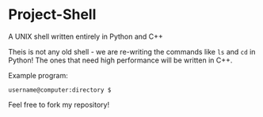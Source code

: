 # Project-Shell
A UNIX shell written entirely in Python and C++

Theis is not any old shell - we are re-writing the commands like `ls` and `cd` in Python! The ones that need high performance will be written in C++.

Example program:

`username@computer:directory $`

Feel free to fork my repository!
